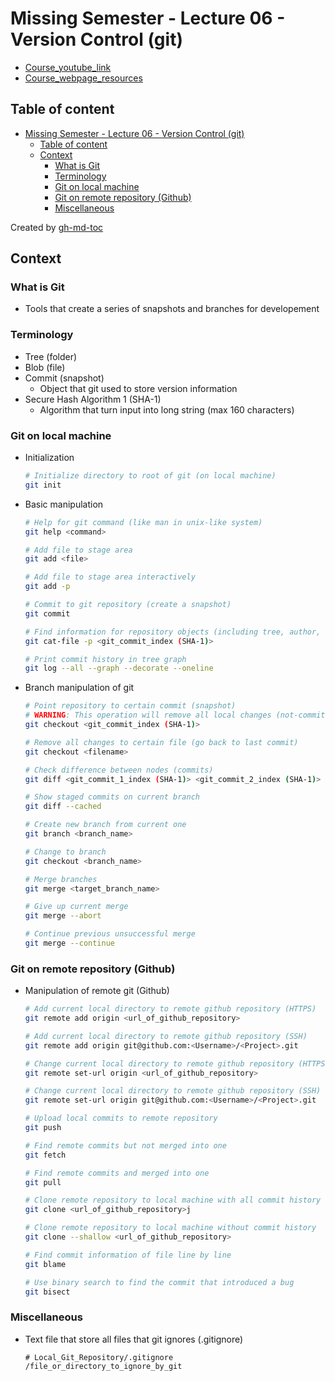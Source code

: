 # Missing Semester - Lecture 06 - Version Control (git)
- [Course_youtube_link](https://www.youtube.com/watch?v=2sjqTHE0zok)
- [Course_webpage_resources](https://missing.csail.mit.edu/2020/version-control/)

## Table of content
* [Missing Semester - Lecture 06 - Version Control (git)](#missing-semester---lecture-06---version-control-git)
   * [Table of content](#table-of-content)
   * [Context](#context)
      * [What is Git](#what-is-git)
      * [Terminology](#terminology)
      * [Git on local machine](#git-on-local-machine)
      * [Git on remote repository (Github)](#git-on-remote-repository-github)
      * [Miscellaneous](#miscellaneous)

Created by [gh-md-toc](https://github.com/ekalinin/github-markdown-toc)

## Context

### What is Git
- Tools that create a series of snapshots and branches for developement

### Terminology
- Tree (folder)
- Blob (file)
- Commit (snapshot)
    - Object that git used to store version information
- Secure Hash Algorithm 1 (SHA-1)
    - Algorithm that turn input into long string (max 160 characters)

### Git on local machine
- Initialization
    ```bash
    # Initialize directory to root of git (on local machine)
    git init
    ```
- Basic manipulation
    ```bash
    # Help for git command (like man in unix-like system)
    git help <command>

    # Add file to stage area
    git add <file>

    # Add file to stage area interactively
    git add -p

    # Commit to git repository (create a snapshot)
    git commit

    # Find information for repository objects (including tree, author, commit message and etc.)
    git cat-file -p <git_commit_index (SHA-1)>

    # Print commit history in tree graph
    git log --all --graph --decorate --oneline
    ```
- Branch manipulation of git
    ```bash
    # Point repository to certain commit (snapshot)
    # WARNING: This operation will remove all local changes (not-commited changes)
    git checkout <git_commit_index (SHA-1)>

    # Remove all changes to certain file (go back to last commit)
    git checkout <filename>

    # Check difference between nodes (commits)
    git diff <git_commit_1_index (SHA-1)> <git_commit_2_index (SHA-1)> (filename)

    # Show staged commits on current branch
    git diff --cached

    # Create new branch from current one
    git branch <branch_name>

    # Change to branch
    git checkout <branch_name>

    # Merge branches
    git merge <target_branch_name>

    # Give up current merge
    git merge --abort

    # Continue previous unsuccessful merge
    git merge --continue
    ```

### Git on remote repository (Github)
- Manipulation of remote git (Github)
    ```bash
    # Add current local directory to remote github repository (HTTPS)
    git remote add origin <url_of_github_repository>

    # Add current local directory to remote github repository (SSH)
    git remote add origin git@github.com:<Username>/<Project>.git

    # Change current local directory to remote github repository (HTTPS)
    git remote set-url origin <url_of_github_repository>

    # Change current local directory to remote github repository (SSH)
    git remote set-url origin git@github.com:<Username>/<Project>.git

    # Upload local commits to remote repository
    git push

    # Find remote commits but not merged into one
    git fetch

    # Find remote commits and merged into one
    git pull

    # Clone remote repository to local machine with all commit history
    git clone <url_of_github_repository>j

    # Clone remote repository to local machine without commit history
    git clone --shallow <url_of_github_repository>

    # Find commit information of file line by line
    git blame

    # Use binary search to find the commit that introduced a bug
    git bisect
    ```

### Miscellaneous
- Text file that store all files that git ignores (.gitignore)
    ```text
    # Local_Git_Repository/.gitignore
    /file_or_directory_to_ignore_by_git
    ```

